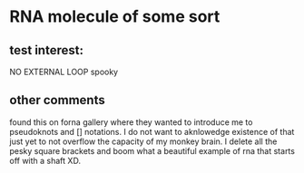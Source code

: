 # RNA molecule of some sort 

## test interest:
NO EXTERNAL LOOP
spooky

## other comments
found this on forna gallery where they wanted 
to introduce me to pseudoknots and [] notations.
I do not want to aknlowedge existence of that
just yet to not overflow the capacity of my
monkey brain. I delete all the pesky square
brackets and boom what a beautiful example
of rna that starts off with a shaft XD.
